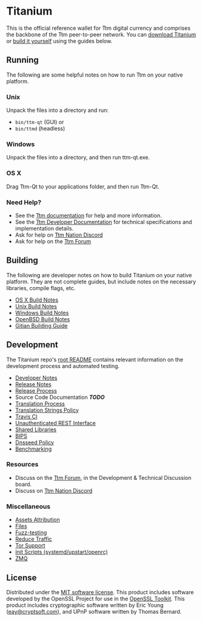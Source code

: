 Titanium
==========

This is the official reference wallet for Ttm digital currency and comprises the backbone of the Ttm peer-to-peer network. You can [download Titanium](https://www.ttm.org/downloads/) or [build it yourself](#building) using the guides below.

Running
---------------------
The following are some helpful notes on how to run Ttm on your native platform.

### Unix

Unpack the files into a directory and run:

- `bin/ttm-qt` (GUI) or
- `bin/ttmd` (headless)

### Windows

Unpack the files into a directory, and then run ttm-qt.exe.

### OS X

Drag Ttm-Qt to your applications folder, and then run Ttm-Qt.

### Need Help?

* See the [Ttm documentation](https://docs.ttm.org)
for help and more information.
* See the [Ttm Developer Documentation](https://ttm-docs.github.io/) 
for technical specifications and implementation details.
* Ask for help on [Ttm Nation Discord](http://ttmchat.org)
* Ask for help on the [Ttm Forum](https://ttm.org/forum)

Building
---------------------
The following are developer notes on how to build Titanium on your native platform. They are not complete guides, but include notes on the necessary libraries, compile flags, etc.

- [OS X Build Notes](build-osx.md)
- [Unix Build Notes](build-unix.md)
- [Windows Build Notes](build-windows.md)
- [OpenBSD Build Notes](build-openbsd.md)
- [Gitian Building Guide](gitian-building.md)

Development
---------------------
The Titanium repo's [root README](/README.md) contains relevant information on the development process and automated testing.

- [Developer Notes](developer-notes.md)
- [Release Notes](release-notes.md)
- [Release Process](release-process.md)
- Source Code Documentation ***TODO***
- [Translation Process](translation_process.md)
- [Translation Strings Policy](translation_strings_policy.md)
- [Travis CI](travis-ci.md)
- [Unauthenticated REST Interface](REST-interface.md)
- [Shared Libraries](shared-libraries.md)
- [BIPS](bips.md)
- [Dnsseed Policy](dnsseed-policy.md)
- [Benchmarking](benchmarking.md)

### Resources
* Discuss on the [Ttm Forum](https://ttm.org/forum), in the Development & Technical Discussion board.
* Discuss on [Ttm Nation Discord](http://ttmchat.org)

### Miscellaneous
- [Assets Attribution](assets-attribution.md)
- [Files](files.md)
- [Fuzz-testing](fuzzing.md)
- [Reduce Traffic](reduce-traffic.md)
- [Tor Support](tor.md)
- [Init Scripts (systemd/upstart/openrc)](init.md)
- [ZMQ](zmq.md)

License
---------------------
Distributed under the [MIT software license](/COPYING).
This product includes software developed by the OpenSSL Project for use in the [OpenSSL Toolkit](https://www.openssl.org/). This product includes
cryptographic software written by Eric Young ([eay@cryptsoft.com](mailto:eay@cryptsoft.com)), and UPnP software written by Thomas Bernard.
